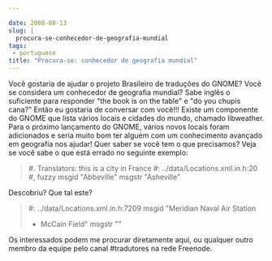 ```yaml
---

date: 2008-08-13
slug: |
  procura-se-conhecedor-de-geografia-mundial
tags:
 - portuguese
title: "Procura-se: conhecedor de geografia mundial"
---
```


Você gostaria de ajudar o projeto Brasileiro de traduções do GNOME? Você
se considera um conhecedor de geografia mundial? Sabe inglês o
suficiente para responder "the book is on the table" e "do you chupis
cana?" Então eu gostaria de conversar com você!!! Existe um componente
do GNOME que lista vários locais e cidades do mundo, chamado libweather.
Para o próximo lançamento do GNOME, vários novos locais foram
adicionados e seria muito bom ter alguém com um conhecimento avançado em
geografia nos ajudar! Quer saber se você tem o que precisamos? Veja se
você sabe o que está errado no seguinte exemplo:

> #\. Translators: this is a city in France \#:
> ../data/Locations.xml.in.h:20 \#, fuzzy msgid "Abbeville" msgstr
> "Asheville"

Descobriu? Que tal este?

> \#: ../data/Locations.xml.in.h:7209 msgid "Meridian Naval Air Station
> - McCain Field" msgstr ""

Os interessados podem me procurar diretamente aqui, ou qualquer outro
membro da equipe pelo canal \#tradutores na rede Freenode.
